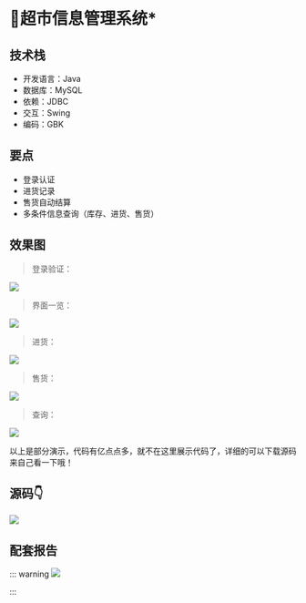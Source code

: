 # 🏪超市信息管理系统*

<MyGlobalComponent />

## 技术栈
- 开发语言：Java
- 数据库：MySQL
- 依赖：JDBC
- 交互：Swing
- 编码：GBK

## 要点
- 登录认证
- 进货记录
- 售货自动结算
- 多条件信息查询（库存、进货、售货）

## 效果图

> 登录验证：

![](http://cdn.qiniu.liyansheng.top/img/20240609010458.png)

> 界面一览：

![](http://cdn.qiniu.liyansheng.top/img/20240609010516.png)

> 进货：

![](http://cdn.qiniu.liyansheng.top/img/20240609010538.png)

> 售货：

![](http://cdn.qiniu.liyansheng.top/img/20240609010607.png)

> 查询：

![](http://cdn.qiniu.liyansheng.top/img/20240609010636.png)



以上是部分演示，代码有亿点点多，就不在这里展示代码了，详细的可以下载源码来自己看一下哦！

## 源码👇

<gzh />

![](http://cdn.qiniu.liyansheng.top/img/20240526170926.png)


## 配套报告

::: warning
![](http://cdn.qiniu.liyansheng.top/img/报告预览.png)
<!-- ![](http://cdn.qiniu.liyansheng.top/img/Snipaste_2024-06-15_00-07-14.png) -->
:::
<PaymentButton :productId="168" :buttonText="'点我获取-报告'"/>